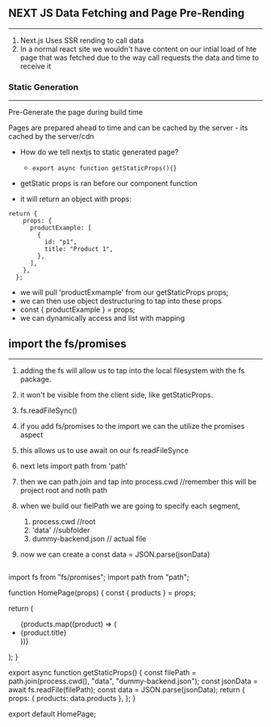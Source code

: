 ## NEXT JS Data Fetching and Page Pre-Rending
---
1. Next.js Uses SSR rending to call data
2. In a normal react site we wouldn't have content on our intial load of hte page that was fetched due to the way call requests the data and time to receive it


### Static Generation
---

Pre-Generate the page during build time

Pages are prepared ahead to time and can be cached by the server
    - its cached by the server/cdn


- How do we tell nextjs to static generated page?
  - ``export async function getStaticProps(){}
      ``

- getStatic props is ran before our component function
- it will return an object with props:
```
return {
    props: {
      productExample: [
        {
          id: "p1",
          title: "Product 1",
        },
      ],
    },
  };
```
- we will pull 'productExmample' from our getStaticProps props;
- we can then use object destructuring to tap into these props
-   const { productExample } = props;
- we can dynamically access and list with mapping 


## import the fs/promises
---

1. adding the fs will allow us to tap into the local filesystem with the fs package.
2. it won't be visible from the client side, like getStaticProps.
3.  fs.readFileSync()
4.  if you add fs/promises to the import we can the utilize the promises aspect
5.  this allows us to use await on our fs.readFileSynce
6.  next lets import path from 'path'
7.  then we can path.join and tap into process.cwd //remember this will be project root and noth path
8.  when we build our fielPath we are going to specify each segment,
    1.  process.cwd //root
    2.  'data' //subfolder
    3.  dummy-backend.json // actual file

9. now we can create a const data = JSON.parse(jsonData)
   ```
import fs from "fs/promises";
import path from "path";

function HomePage(props) {
  const { products } = props;

  return (
    <ul>
      {products.map((product) => (
        <li key={product.id}>{product.title}</li>
      ))}
    </ul>
  );
}

export async function getStaticProps() {
  const filePath = path.join(process.cwd(), "data", "dummy-backend.json");
  const jsonData = await fs.readFile(filePath);
  const data = JSON.parse(jsonData);
  return {
    props: {
      products: data.products
    },
  };
}

export default HomePage;
```